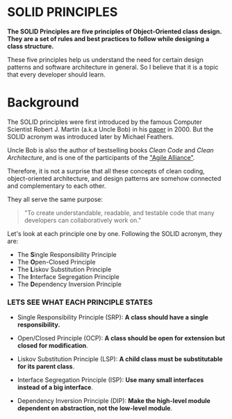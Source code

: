 # SOLID PRINCIPLES

**The SOLID Principles are five principles of Object-Oriented class design. They are a set of rules and best practices to follow while designing a class structure.**

These five principles help us understand the need for certain design patterns and software architecture in general. So I believe that it is a topic that every developer should learn.

# **Background**

The SOLID principles were first introduced by the famous Computer Scientist Robert J. Martin (a.k.a Uncle Bob) in his [paper](https://fi.ort.edu.uy/innovaportal/file/2032/1/design_principles.pdf) in 2000. But the SOLID acronym was introduced later by Michael Feathers.

Uncle Bob is also the author of bestselling books *Clean Code* and *Clean Architecture*, and is one of the participants of the ["Agile Alliance"](https://agilemanifesto.org/history.html).

Therefore, it is not a surprise that all these concepts of clean coding, object-oriented architecture, and design patterns are somehow connected and complementary to each other.

They all serve the same purpose:

> "To create understandable, readable, and testable code that many developers can collaboratively work on."
> 

Let's look at each principle one by one. Following the SOLID acronym, they are:

- The **S**ingle Responsibility Principle
- The **O**pen-Closed Principle
- The **L**iskov Substitution Principle
- The **I**nterface Segregation Principle
- The **D**ependency Inversion Principle


### LETS SEE WHAT EACH PRINCIPLE STATES


- Single Responsibility Principle (SRP): **A class should have a single responsibility.**

- Open/Closed Principle (OCP): **A class should be open for extension but closed for modification**.

- Liskov Substitution Principle (LSP): **A child class must be substitutable for its parent class**.

- Interface Segregation Principle (ISP): **Use many small interfaces instead of a big interface**.

- Dependency Inversion Principle (DIP): **Make the high-level module dependent on abstraction, not the low-level module**.